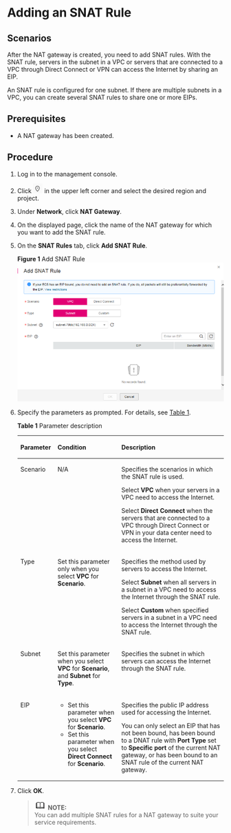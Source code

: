 # Adding an SNAT Rule<a name="en-us_topic_0127489529"></a>

## Scenarios<a name="en-us_topic_0127293981_section18103401105119"></a>

After the NAT gateway is created, you need to add SNAT rules. With the SNAT rule, servers in the subnet in a VPC or servers that are connected to a VPC through Direct Connect or VPN can access the Internet by sharing an EIP.

An SNAT rule is configured for one subnet. If there are multiple subnets in a VPC, you can create several SNAT rules to share one or more EIPs.

## **Prerequisites**<a name="en-us_topic_0127293981_section27241609"></a>

-   A NAT gateway has been created.

## Procedure<a name="en-us_topic_0127293981_section43847892"></a>

1.  Log in to the management console.
2.  Click  ![](figures/icon-region-3.png)  in the upper left corner and select the desired region and project.
3.  Under  **Network**, click  **NAT Gateway**.
4.  On the displayed page, click the name of the NAT gateway for which you want to add the SNAT rule.
5.  On the  **SNAT Rules**  tab, click  **Add SNAT Rule**.

    **Figure  1**  Add SNAT Rule<a name="fig7424951145214"></a>  
    ![](figures/add-snat-rule.png "add-snat-rule")

6.  Specify the parameters as prompted. For details, see  [Table 1](#en-us_topic_0127293981_table4272024117597).

    **Table  1**  Parameter description

    <a name="en-us_topic_0127293981_table4272024117597"></a>
    <table><thead align="left"><tr id="en-us_topic_0127293981_row3248015417597"><th class="cellrowborder" valign="top" width="18.01%" id="mcps1.2.4.1.1"><p id="en-us_topic_0127293981_p1364683317597"><a name="en-us_topic_0127293981_p1364683317597"></a><a name="en-us_topic_0127293981_p1364683317597"></a><strong id="b537195719457"><a name="b537195719457"></a><a name="b537195719457"></a>Parameter</strong></p>
    </th>
    <th class="cellrowborder" valign="top" width="30.91%" id="mcps1.2.4.1.2"><p id="p18531490225"><a name="p18531490225"></a><a name="p18531490225"></a><strong id="b142434125376"><a name="b142434125376"></a><a name="b142434125376"></a>Condition</strong></p>
    </th>
    <th class="cellrowborder" valign="top" width="51.080000000000005%" id="mcps1.2.4.1.3"><p id="en-us_topic_0127293981_p1643000117597"><a name="en-us_topic_0127293981_p1643000117597"></a><a name="en-us_topic_0127293981_p1643000117597"></a><strong id="b1239112593454"><a name="b1239112593454"></a><a name="b1239112593454"></a>Description</strong></p>
    </th>
    </tr>
    </thead>
    <tbody><tr id="en-us_topic_0127293981_row144002379410"><td class="cellrowborder" valign="top" width="18.01%" headers="mcps1.2.4.1.1 "><p id="en-us_topic_0127293981_p2400173718417"><a name="en-us_topic_0127293981_p2400173718417"></a><a name="en-us_topic_0127293981_p2400173718417"></a>Scenario</p>
    </td>
    <td class="cellrowborder" valign="top" width="30.91%" headers="mcps1.2.4.1.2 "><p id="p11378191114341"><a name="p11378191114341"></a><a name="p11378191114341"></a>N/A</p>
    </td>
    <td class="cellrowborder" valign="top" width="51.080000000000005%" headers="mcps1.2.4.1.3 "><p id="en-us_topic_0127293981_p4400123718411"><a name="en-us_topic_0127293981_p4400123718411"></a><a name="en-us_topic_0127293981_p4400123718411"></a>Specifies the scenarios in which the SNAT rule is used.</p>
    <p id="p51852719278"><a name="p51852719278"></a><a name="p51852719278"></a>Select <strong>VPC</strong> when your servers in a VPC need to access the Internet.</p>
    <p id="p21892752716"><a name="p21892752716"></a><a name="p21892752716"></a>Select <strong id="b1585510514918"><a name="b1585510514918"></a><a name="b1585510514918"></a>Direct Connect</strong> when the servers that are connected to a VPC through Direct Connect or VPN in your data center need to access the Internet.</p>
    </td>
    </tr>
    <tr id="en-us_topic_0127293981_row5681056546"><td class="cellrowborder" valign="top" width="18.01%" headers="mcps1.2.4.1.1 "><p id="en-us_topic_0127293981_p26815562411"><a name="en-us_topic_0127293981_p26815562411"></a><a name="en-us_topic_0127293981_p26815562411"></a>Type</p>
    </td>
    <td class="cellrowborder" valign="top" width="30.91%" headers="mcps1.2.4.1.2 "><p id="p10582494228"><a name="p10582494228"></a><a name="p10582494228"></a>Set this parameter only when you select <strong id="b6861131818378"><a name="b6861131818378"></a><a name="b6861131818378"></a>VPC</strong> for <strong id="b19861161873715"><a name="b19861161873715"></a><a name="b19861161873715"></a>Scenario</strong>.</p>
    </td>
    <td class="cellrowborder" valign="top" width="51.080000000000005%" headers="mcps1.2.4.1.3 "><p id="en-us_topic_0127293981_p206811656248"><a name="en-us_topic_0127293981_p206811656248"></a><a name="en-us_topic_0127293981_p206811656248"></a>Specifies the method used by servers to access the Internet.</p>
    <p id="p12207182812381"><a name="p12207182812381"></a><a name="p12207182812381"></a>Select <strong id="b23886225149"><a name="b23886225149"></a><a name="b23886225149"></a>Subnet</strong> when all servers in a subnet in a VPC need to access the Internet through the SNAT rule.</p>
    <p id="p18916248300"><a name="p18916248300"></a><a name="p18916248300"></a>Select <strong>Custom</strong> when specified servers in a subnet in a VPC need to access the Internet through the SNAT rule.</p>
    </td>
    </tr>
    <tr id="en-us_topic_0127293981_row3209331417597"><td class="cellrowborder" valign="top" width="18.01%" headers="mcps1.2.4.1.1 "><p id="en-us_topic_0127293981_p4942162717597"><a name="en-us_topic_0127293981_p4942162717597"></a><a name="en-us_topic_0127293981_p4942162717597"></a>Subnet</p>
    </td>
    <td class="cellrowborder" valign="top" width="30.91%" headers="mcps1.2.4.1.2 "><p id="p360149192215"><a name="p360149192215"></a><a name="p360149192215"></a>Set this parameter when you select <strong id="b599520265423"><a name="b599520265423"></a><a name="b599520265423"></a>VPC</strong> for <strong id="b199672624211"><a name="b199672624211"></a><a name="b199672624211"></a>Scenario</strong>, and <strong id="b14997192634214"><a name="b14997192634214"></a><a name="b14997192634214"></a>Subnet</strong> for <strong id="b89971426144218"><a name="b89971426144218"></a><a name="b89971426144218"></a>Type</strong>.</p>
    </td>
    <td class="cellrowborder" valign="top" width="51.080000000000005%" headers="mcps1.2.4.1.3 "><p id="en-us_topic_0127293981_p4372884917597"><a name="en-us_topic_0127293981_p4372884917597"></a><a name="en-us_topic_0127293981_p4372884917597"></a>Specifies the subnet in which servers can access the Internet through the SNAT rule.</p>
    </td>
    </tr>
    <tr id="en-us_topic_0127293981_row5801532217597"><td class="cellrowborder" valign="top" width="18.01%" headers="mcps1.2.4.1.1 "><p id="p02871145345"><a name="p02871145345"></a><a name="p02871145345"></a>EIP</p>
    </td>
    <td class="cellrowborder" valign="top" width="30.91%" headers="mcps1.2.4.1.2 "><a name="ul12621049122212"></a><a name="ul12621049122212"></a><ul id="ul12621049122212"><li>Set this parameter when you select <strong id="b206221851211"><a name="b206221851211"></a><a name="b206221851211"></a>VPC</strong> for <strong id="b1831610531512"><a name="b1831610531512"></a><a name="b1831610531512"></a>Scenario</strong>.</li><li>Set this parameter when you select <strong id="b7732516217"><a name="b7732516217"></a><a name="b7732516217"></a>Direct Connect</strong> for <strong id="b825713122212"><a name="b825713122212"></a><a name="b825713122212"></a>Scenario</strong>.</li></ul>
    </td>
    <td class="cellrowborder" valign="top" width="51.080000000000005%" headers="mcps1.2.4.1.3 "><p id="en-us_topic_0127293981_p94462428451"><a name="en-us_topic_0127293981_p94462428451"></a><a name="en-us_topic_0127293981_p94462428451"></a>Specifies the public IP address used for accessing the Internet.</p>
    <p id="en-us_topic_0127293981_p578114194614"><a name="en-us_topic_0127293981_p578114194614"></a><a name="en-us_topic_0127293981_p578114194614"></a>You can only select an EIP that has not been bound, has been bound to a DNAT rule with <strong id="b2212415151014"><a name="b2212415151014"></a><a name="b2212415151014"></a>Port Type</strong> set to <strong id="b17213181521014"><a name="b17213181521014"></a><a name="b17213181521014"></a>Specific port</strong> of the current NAT gateway, or has been bound to an SNAT rule of the current NAT gateway.</p>
    </td>
    </tr>
    </tbody>
    </table>

7.  Click  **OK**.

    >![](public_sys-resources/icon-note.gif) **NOTE:**   
    >You can add multiple SNAT rules for a NAT gateway to suite your service requirements.  


